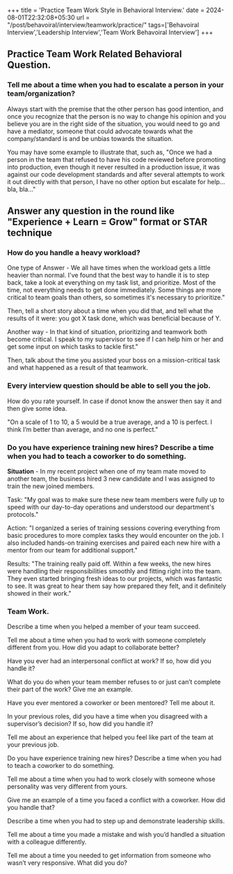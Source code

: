 +++
title = 'Practice Team Work Style in Behavioral Interview.'
date = 2024-08-01T22:32:08+05:30
url = "/post/behavoiral/interview/teamwork/practice/"
tags=['Behavoiral Interview','Leadership Interview','Team Work Behavoiral Interview']
+++

## Practice Team Work Related Behavioral Question.

### Tell me about a time when you had to escalate a person in your team/organization?

Always start with the premise that the other person has good intention, and once you recognize that the person is no way to change his opinion and you believe you are in the right side of the situation, you would need to go and have a mediator, someone that could advocate towards what the company/standard is and be unbias towards the situation.

You may have some example to illustrate that, such as, "Once we had a person in the team that refused to have his code reviewed before promoting into production, even though it never resulted in a production issue, it was against our code development standards and after several attempts to work it out directly with that person, I have no other option but escalate for help... bla, bla..."

## Answer any question in the round like  "Experience + Learn = Grow" format or STAR technique

### How do you handle a heavy workload?

One type of Answer - We all have times when the workload gets a little heavier than normal. I've found that the best way to handle it is to step back, take a look at everything on my task list, and prioritize. Most of the time, not everything needs to get done immediately. Some things are more critical to team goals than others, so sometimes it's necessary to prioritize."

Then, tell a short story about a time when you did that, and tell what the results of it were: you got X task done, which was beneficial because of Y.


Another way - In that kind of situation, prioritizing and teamwork both become critical. I speak to my supervisor to see if I can help him or her and get some input on which tasks to tackle first."

Then, talk about the time you assisted your boss on a mission-critical task and what happened as a result of that teamwork.

### Every interview question should be able to sell you the job.

How do you rate yourself. In case if donot know the answer then say it and then give some idea.

"On a scale of 1 to 10, a 5 would be a true average, and a 10 is perfect. I think I’m better than average, and no one is perfect."

### Do you have experience training new hires? Describe a time when you had to teach a coworker to do something.

**Situation** - In my recent project when one of my team mate moved to another team, the business hired 3 new candidate and I was assigned to train the new joined members.

Task: "My goal was to make sure these new team members were fully up to speed with our day-to-day operations and understood our department's protocols."

Action: "I organized a series of training sessions covering everything from basic procedures to more complex tasks they would encounter on the job. I also included hands-on training exercises and paired each new hire with a mentor from our team for additional support."

Results: "The training really paid off. Within a few weeks, the new hires were handling their responsibilities smoothly and fitting right into the team. They even started bringing fresh ideas to our projects, which was fantastic to see. It was great to hear them say how prepared they felt, and it definitely showed in their work."

### Team Work.
Describe a time when you helped a member of your team succeed.  

Tell me about a time when you had to work with someone completely different from you. How did you adapt to collaborate better?

Have you ever had an interpersonal conflict at work? If so, how did you handle it?

What do you do when your team member refuses to or just can’t complete their part of the work? Give me an example.

Have you ever mentored a coworker or been mentored? Tell me about it.

In your previous roles, did you have a time when you disagreed with a supervisor’s decision? If so, how did you handle it?

Tell me about an experience that helped you feel like part of the team at your previous job.

Do you have experience training new hires? Describe a time when you had to teach a coworker to do something.

Tell me about a time when you had to work closely with someone whose personality was very different from yours.

Give me an example of a time you faced a conflict with a coworker. How did you handle that?

Describe a time when you had to step up and demonstrate leadership skills.

Tell me about a time you made a mistake and wish you’d handled a situation with a colleague differently.

Tell me about a time you needed to get information from someone who wasn’t very responsive. What did you do?